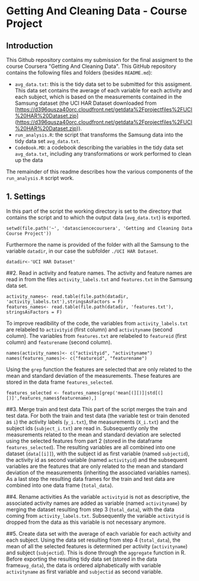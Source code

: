 # Getting And Cleaning Data - Course Project

## Introduction
This Github repository contains my submission for the final assigment to the course Coursera "Getting And Cleaning Data". This GitHub repository contains the following files and folders (besides `README.md`):
- `avg_data.txt`: this is the tidy data set to be submitted for this assigment. This data set contains the average of each variable for each activity and each subject, which is based on the measurements contained in the Samsung dataset (the UCI HAR Dataset downloaded from [https://d396qusza40orc.cloudfront.net/getdata%2Fprojectfiles%2FUCI%20HAR%20Dataset.zip] (https://d396qusza40orc.cloudfront.net/getdata%2Fprojectfiles%2FUCI%20HAR%20Dataset.zip)).
- `run_analysis.R`: the script that transforms the Samsung data into the tidy data set `avg_data.txt`.
- `CodeBook.MD`: a codebook describing the variables in the tidy data set `avg_data.txt`, including any transformations or work performed to clean up the data

The remainder of this readme describes how the various components of the `run_analysis.R` script work. 

## 1. Settings
In this part of the script the working directory is set to the directory that contains the script and to which the output data (`avg_data.txt`) is exported. 
```{r eval=F}
setwd(file.path('~', 'datasciencecoursera', 'Getting and Cleaning Data Course Project'))
```
Furthermore the name is provided  of the folder with all the Samsung to the variable `datadir`, in our case the subfolder `./UCI HAR Dataset`.
```{r eval=F}
datadir<-'UCI HAR Dataset'
```

##2. Read in activity and feature names. 
The activity and feature names are read in from the files `activity_labels.txt` and `features.txt` in the Samsung data set. 
```{r eval=F}
activity_names<- read.table(file.path(datadir, 'activity_labels.txt'),stringsAsFactors = F)
features_names<- read.table(file.path(datadir, 'features.txt'), stringsAsFactors = F)
```
To improve readibility of the code, the variables from `activity_labels.txt` are relabeled to `activityid` (first column) and `activityname` (second column). The variables from `features.txt` are relabeled to `featureid` (first column) and `featurename` (second column). 
```{r eval=F}
names(activity_names)<- c("activityid", "activityname")
names(features_names)<- c("featureid", "featurename")
```
Using the `grep` function the features are selected that are only related to the mean and standard deviation of the measurements. These features are stored in the data frame `features_selected`.
```{r eval=F}
features_selected <- features_names[grep('mean[(][)]|std[(][)]',features_names$featurename),]
```

##3. Merge train and test data
This part of the script merges the train and test data. For both the train and test data (the variable test or train denoted as `i`) the activity labels (`y_i.txt`), the measurements (`X_i.txt`) and the subject ids (`subject_i.txt`) are read in. Subsequently only the measurements related to the mean and standard deviation are selected using the selected features from part 2 (stored in the dataframe `features_selected`). The resulting variables are all combined into one dataset (`data[[i]]`), with the subject id as first variable (named `subjectid`), the activity id as second variable (named `activityid`) and the subsequent variables are the features that are only related to the mean and standard deviation of the measurements (inheriting the associated variables names). As a last step the resulting data frames for the train and test data are combined into one data frame (`total_data`).

##4. Rename activities
As the variable `activityid` is not as descriptive, the associated activity names are added as variable (named `activityname`) by merging the dataset resulting from step 3 (`total_data`),  with the data coming from `activity_labels.txt`. Subsequently the variable `activityid` is dropped from the data as this variable is not necessary anymore.

##5. Create data set with the average of each variable for each activity and each subject.
Using the data set resulting from step 4 (`total_data`), the mean of all the selected features is determined per activity (`activityname`) and subject (`subjectid`). This is done through the `aggregate` function in R. Before exporting the resulting tidy data set (stored in the data frame`avg_data`), the data is ordered alphabetically with variable `activityname` as first variable and `subjectid` as second variable.


